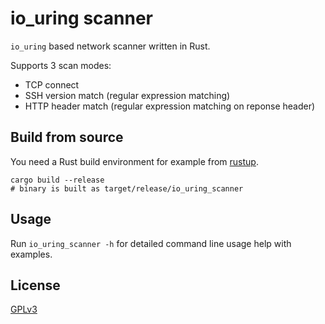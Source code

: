 # io_uring scanner

`io_uring` based network scanner written in Rust.

Supports 3 scan modes:

* TCP connect
* SSH version match (regular expression matching)
* HTTP header match (regular expression matching on reponse header)

## Build from source

You need a Rust build environment for example from [rustup](https://rustup.rs/).

```
cargo build --release
# binary is built as target/release/io_uring_scanner
```

## Usage

Run `io_uring_scanner -h` for detailed command line usage help with examples.

## License

[GPLv3](https://www.gnu.org/licenses/gpl-3.0.html)
